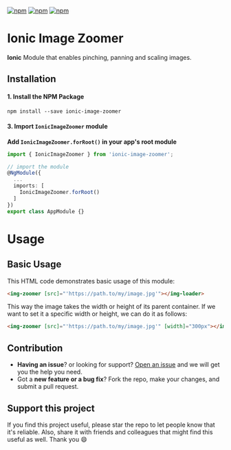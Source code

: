 [![npm](https://img.shields.io/npm/l/ionic-image-zoomer.svg)](https://www.npmjs.com/package/ionic-image-zoomer/)
[![npm](https://img.shields.io/npm/dt/ionic-image-zoomer.svg)](https://www.npmjs.com/package/ionic-image-zoomer)
[![npm](https://img.shields.io/npm/dm/ionic-image-zoomer.svg)](https://www.npmjs.com/package/ionic-image-zoomer)

# Ionic Image Zoomer
**Ionic** Module that enables pinching, panning and scaling images.

## Installation

#### 1. Install the NPM Package
```
npm install --save ionic-image-zoomer
```
#### 3. Import `IonicImageZoomer` module

**Add `IonicImageZoomer.forRoot()` in your app's root module**
```typescript
import { IonicImageZoomer } from 'ionic-image-zoomer';

// import the module
@NgModule({
  ...
  imports: [
    IonicImageZoomer.forRoot()
  ]
})
export class AppModule {}
```


# Usage

## Basic Usage
This HTML code demonstrates basic usage of this module:
```html
<img-zoomer [src]="'https://path.to/my/image.jpg'"></img-loader>
```
This way the image takes the width or height of its parent container.
If we want to set it a specific width or height, we can do it as follows:
```html
<img-zoomer [src]="'https://path.to/my/image.jpg'" [width]="300px"></img-loader>
```
## Contribution
- **Having an issue**? or looking for support? [Open an issue](https://github.com/rubennavarroc/ionic-image-zoomer/issues/new) and we will get you the help you need.
- Got a **new feature or a bug fix**? Fork the repo, make your changes, and submit a pull request.

## Support this project
If you find this project useful, please star the repo to let people know that it's reliable. Also, share it with friends and colleagues that might find this useful as well. Thank you :smile:
